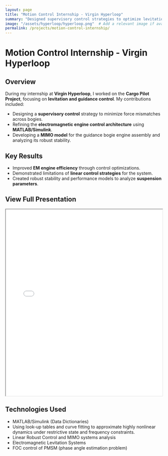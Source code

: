 ```yaml
---
layout: page
title: "Motion Control Internship - Virgin Hyperloop"
summary: "Designed supervisory control strategies to optimize levitation and guidance systems for cargo pilot project."
image: "/assets/hyperloop/hyperloop.png"  # Add a relevant image if available
permalink: /projects/motion-control-internship/
---
```


# Motion Control Internship - Virgin Hyperloop

## Overview
During my internship at **Virgin Hyperloop**, I worked on the **Cargo Pilot Project**, focusing on **levitation and guidance control**. My contributions included:
- Designing a **supervisory control** strategy to minimize force mismatches across bogies.
- Refining the **electromagnetic engine control architecture** using **MATLAB/Simulink**.
- Developing a **MIMO model** for the guidance bogie engine assembly and analyzing its robust stability.

## Key Results
- Improved **EM engine efficiency** through control optimizations.
- Demonstrated limitations of **linear control strategies** for the system.
- Created robust stability and performance models to analyze **suspension parameters**.

## View Full Presentation
<iframe src="/assets/hyperloop/MotionControlInternFinalPresentation_Sesha.pdf" width="100%" height="600px"></iframe>

## Technologies Used
- MATLAB/Simulink (Data Dictionaries)
- Using look-up tables and curve fitting to approximate highly nonlinear dynamics under restrictive state and frequency constraints.
- Linear Robust Control and MIMO systems analysis
- Electromagnetic Levitation Systems
- FOC control of PMSM (phase angle estimation problem)
